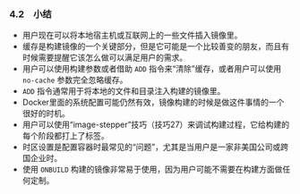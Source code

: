 ### 4.2　小结

+ 用户现在可以将本地宿主机或互联网上的一些文件插入镜像里。
+ 缓存是构建镜像的一个关键部分，但是它可能是一个比较善变的朋友，而且有时候需要提醒它该怎么做可以满足用户的需求。
+ 用户可以使用构建参数或者借助 `ADD` 指令来“清除”缓存，或者用户可以使用 `no-cache` 参数完全忽略缓存。
+ `ADD` 指令通常用于将本地的文件和目录注入构建的镜像里。
+ Docker里面的系统配置可能仍然有效，镜像构建的时候是做这件事情的一个很好的时机。
+ 用户可以使用“image-stepper”技巧（技巧27）来调试构建过程，它给构建的每个阶段都打上了标签。
+ 时区设置是配置容器时最常见的“问题”，尤其是当用户是一家非美国公司或跨国企业时。
+ 使用 `ONBUILD` 构建的镜像非常易于使用，因为用户可能不需要在构建方面做任何定制。



